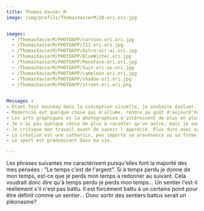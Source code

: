 ```yaml
---
title: Thomas-Xavier M
image: /img/profils/ThomasXavierM/20-ori.ori.jpg


images:
  - /ThomasXavierM/PHOTOAPP/cartoon-ori.ori.jpg
  - /ThomasXavierM/PHOTOAPP/711-ori.ori.jpg
  - /ThomasXavierM/PHOTOAPP/Astro-oir-ai.ori.jpg
  - /ThomasXavierM/PHOTOAPP/BlueWinter.ori.jpg
  - /ThomasXavierM/PHOTOAPP/MoonFace-ori.ori.jpg
  - /ThomasXavierM/PHOTOAPP/Suit-ori-ai.ori.jpg
  - /ThomasXavierM/PHOTOAPP/cameleon-ori.ori.jpg
  - /ThomasXavierM/PHOTOAPP/shadow-ori.ori.jpg
  - /ThomasXavierM/PHOTOAPP/street-ori.ori.png
 

Messages :
- Étant tout nouveau dans la conception visuelle, je souhaite évoluer.
- Modernisé est quelque chose qui m'allume, rendre au goût d'aujourd'hui ce qui a été fait hier.
- Les arts graphiques et la photographies m'intéressent de plus en plus.
- Je n'ai pas quelque chose de plus à raconter qu'un autre, mais je souhaite apprendre à mieux le raconter.
- Je critique mon travail avant de savoir l'apprécié. Plus dure avec soi qu'avec les autres.
- La création est une catharsis, peu importe sa provenance ou sa forme.
- Le sport est prédominant dans ma vie.

---
```


Les phrases suivantes me caractérisent puisqu'elles font la majorité des mes pensées :
"Le temps c'est de l'argent". Si à temps perdu je donne de mon temps, est-ce que je perds mon temps a redonner au suivant. Cela voudrait donc dire qu'à temps perdu je perds mon temps...
Un sentier l'est-il réellement s'il n'est pas battu. Il est forcément battu à un certains point pour être définit comme un sentier... Donc sortir des sentiers battus serait un pléonasme?
